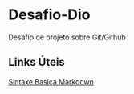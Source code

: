 # Desafio-Dio
Desafio de projeto sobre Git/Github

## Links Úteis
[Sintaxe Basica Markdown](https://www.markdownguide.org/basic-syntax/)

